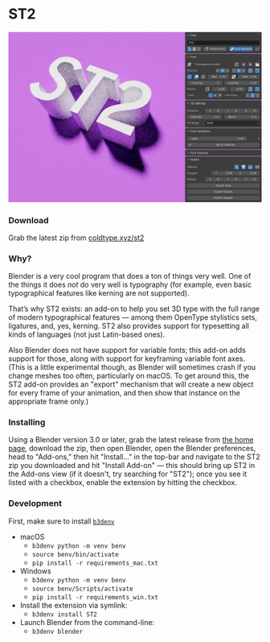 # ST2

![The ST2 UI](assets/uipreview2.jpg)

### Download

Grab the latest zip from [coldtype.xyz/st2](https://coldtype.xyz/st2)

### Why?

Blender is a very cool program that does a ton of things very well. One of the things it does _not_ do very well is typography (for example, even basic typographical features like kerning are not supported).

That’s why ST2 exists: an add-on to help you set 3D type with the full range of modern typographical features — among them OpenType stylistics sets, ligatures, and, yes, kerning. ST2 also provides support for typesetting all kinds of languages (not just Latin-based ones).

Also Blender does not have support for variable fonts; this add-on adds support for those, along with support for keyframing variable font axes. (This is a little experimental though, as Blender will sometimes crash if you change meshes too often, particularly on macOS. To get around this, the ST2 add-on provides an "export" mechanism that will create a new object for every frame of your animation, and then show that instance on the appropriate frame only.)

### Installing

Using a Blender version 3.0 or later, grab the latest release from [the home page](https://coldtype.xyz/st2), download the zip, then open Blender, open the Blender preferences, head to "Add-ons," then hit "Install..." in the top-bar and navigate to the ST2 zip you downloaded and hit "Install Add-on" — this should bring up ST2 in the Add-ons view (if it doesn't, try searching for "ST2"); once you see it listed with a checkbox, enable the extension by hitting the checkbox.

### Development

First, make sure to install [`b3denv`](https://github.com/coldtype/b3denv)

- macOS
    - `b3denv python -m venv benv`
    - `source benv/bin/activate`
    - `pip install -r requirements_mac.txt`
- Windows
    - `b3denv python -m venv benv`
    - `source benv/Scripts/activate`
    - `pip install -r requirements_win.txt`
- Install the extension via symlink:
    - `b3denv install ST2`
- Launch Blender from the command-line:
    - `b3denv blender`
